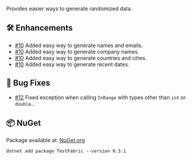 Provides easier ways to generate randomized data.

## 🛠 Enhancements

- [#10](https://github.com/zhofre/test-fabric/issues/10) Added easy way to generate names and emails.
- [#10](https://github.com/zhofre/test-fabric/issues/10) Added easy way to generate company names.
- [#10](https://github.com/zhofre/test-fabric/issues/10) Added easy way to generate countries and cities.
- [#10](https://github.com/zhofre/test-fabric/issues/10) Added easy way to generate recent dates.

## 🐞 Bug Fixes

- [#12](https://github.com/zhofre/test-fabric/issues/12) Fixed exception when calling `InRange` with types other than
  `int` or `double`..

## 📦 NuGet

Package available at: [NuGet.org](https://www.nuget.org/packages/TestFabric)

```
dotnet add package TestFabric --version 0.3.1
```
